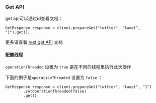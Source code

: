 
### Get API
get api可以通过id查看文档：

```
GetResponse response = client.prepareGet("twitter", "tweet", "1").get();

```
更多请查看 [rest get API](https://www.elastic.co/guide/en/elasticsearch/reference/5.6/docs-get.html) 文档

#### 配置线程

`operationThreaded` 设置为 `true` 是在不同的线程里执行此次操作

下面的例子是`operationThreaded` 设置为 `false` ：
```
GetResponse response = client.prepareGet("twitter", "tweet", "1")
        .setOperationThreaded(false)
        .get();
```